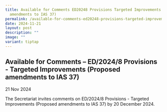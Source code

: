 ```yaml
---
title: Available for Comments ED20248 Provisions Targeted Improvements (Proposed
  amendments to IAS 37)
permalink: /available-for-comments-ed20248-provisions-targeted-improvements-proposed-amendments-to-ias-37/
date: 2024-11-21
layout: post
description: ""
image: ""
variant: tiptap
---
```

<h2>Available for Comments – ED/2024/8 Provisions - Targeted Improvements (Proposed amendments to IAS 37)</h2>
<p>21 Nov 2024</p>
<p>The Secretariat invites comments on ED/2024/8 Provisions - Targeted Improvements
(Proposed amendments to IAS 37) by 20 December 2024.</p>